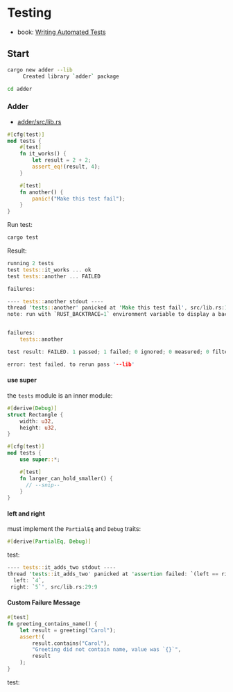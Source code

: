 # Testing

- book: [Writing Automated Tests](https://doc.rust-lang.org/book/ch11-00-testing.html)

## Start

```bash
cargo new adder --lib
     Created library `adder` package

cd adder
```

### Adder

- [adder/src/lib.rs](adder/src/lib.rs)

```rs
#[cfg(test)]
mod tests {
    #[test]
    fn it_works() {
        let result = 2 + 2;
        assert_eq!(result, 4);
    }

    #[test]
    fn another() {
        panic!("Make this test fail");
    }
}
```

Run test:

```bash
cargo test
```

Result:

```rs
running 2 tests
test tests::it_works ... ok
test tests::another ... FAILED

failures:

---- tests::another stdout ----
thread 'tests::another' panicked at 'Make this test fail', src/lib.rs:11:9
note: run with `RUST_BACKTRACE=1` environment variable to display a backtrace


failures:
    tests::another

test result: FAILED. 1 passed; 1 failed; 0 ignored; 0 measured; 0 filtered out; finished in 0.00s

error: test failed, to rerun pass '--lib'
```

#### use super

the `tests` module is an inner module:

```rs
#[derive(Debug)]
struct Rectangle {
    width: u32,
    height: u32,
}

#[cfg(test)]
mod tests {
    use super::*;

    #[test]
    fn larger_can_hold_smaller() {
      // --snip--
    }
}
```

#### left and right

must implement the `PartialEq` and `Debug` traits:

```rs
#[derive(PartialEq, Debug)]
```

test:

```rs
---- tests::it_adds_two stdout ----
thread 'tests::it_adds_two' panicked at 'assertion failed: `(left == right)`
  left: `4`,
 right: `5`', src/lib.rs:29:9
```

#### Custom Failure Message

```rs
#[test]
fn greeting_contains_name() {
    let result = greeting("Carol");
    assert!(
        result.contains("Carol"),
        "Greeting did not contain name, value was `{}`",
        result
    );
}
```

test:

```rs

```